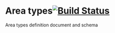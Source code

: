# Area types[![Build Status](https://travis-ci.org/trump-fmi/area-types.svg?branch=master)](https://travis-ci.org/trump-fmi/area-types)

Area types definition document and schema
